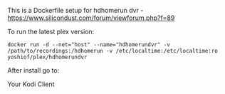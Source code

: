This is a Dockerfile setup for hdhomerun dvr - https://www.silicondust.com/forum/viewforum.php?f=89

To run the latest plex version:

```
docker run -d --net="host" --name="hdhomerundvr" -v /path/to/recordings:/hdhomerun -v /etc/localtime:/etc/localtime:ro yoshiof/plex/hdhomerundvr
```

After install go to:

Your Kodi Client
